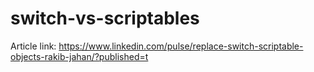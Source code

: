 # switch-vs-scriptables
Article link: https://www.linkedin.com/pulse/replace-switch-scriptable-objects-rakib-jahan/?published=t
